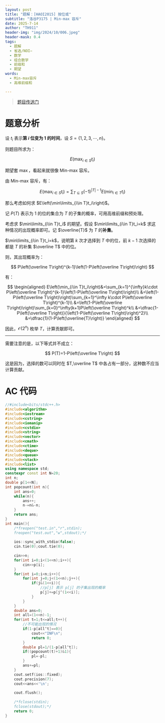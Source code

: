 ```yaml
---
layout: post
title: "题解：[HAOI2015] 按位或"
subtitle: "洛谷P3175 | Min-max 容斥"
date: 2025-7-14
author: "TH911"
header-img: "img/2024/10/006.jpeg"
header-mask: 0.4
tags:
  - 题解
  - 省选/NOI−
  - 数学
  - 组合数学
  - 前缀和
  - 期望
words:
  - Min-max容斥
  - 高维前缀和

---
```


>  [题目传送门](https://www.luogu.com.cn/problem/P3175)

# 题意分析

设 $t_i$ 表示**第 $i$ 位变为 $1$ 的时间**，设 $S=\lbrace1,2,3,\cdots,n\rbrace$。

则题目所求为：

$$
E\left(\max_{i\in S} t_i\right)
$$

期望套 $\max$，看起来就很像 Min-max 容斥。

由 Min-max 容斥，有：

$$
E\left(\max_{i\in S} t_i\right)=\sum_{T\subseteq S}(-1)^{\vert T\vert-1}E\left(\min_{i\in T}t_i\right)
$$

那么考虑如何求 $E\left(\min\limits_{i\in T}t_i\right)$。

记 $P(T)$ 表示为 $1$ 的位的集合为 $T$ 的子集的概率，可用高维前缀和预处理。

考虑求 $\min\limits_{i\in T}t_i$ 的期望。假设 $\min\limits_{i\in T}t_i=k$ 求这种情况的出现概率即可。记 $\overline{T}$ 为 $T$ 的**补集**。

$\min\limits_{i\in T}t_i=k$，说明第 $k$ 次才选择到 $T$ 中的位，前 $k-1$ 次选择的都是 $T$ 的补集 $\overline T$ 中的位。

则，其出现概率为：

$$
P\left(\overline T\right)^{k-1}\left(1-P\left(\overline T\right)\right)
$$

有：

$$
\begin{aligned}
E\left(\min_{i\in T}t_i\right)&=\sum_{k=1}^{\infty}k\cdot P\left(\overline T\right)^{k-1}\left(1-P\left(\overline T\right)\right)\\
&=\left(1-P\left(\overline T\right)\right)\sum_{k=1}^\infty k\cdot P\left(\overline T\right)^{k-1}\\
&=\left(1-P\left(\overline T\right)\right)\sum_{k=0}^\infty(k+1)P\left(\overline T\right)^k\\
&=\dfrac{1-P\left(\overline T\right)}{\left(1-P\left(\overline T\right)\right)^2}\\
&=\dfrac{1}{1-P\left(\overline{T}\right)}
\end{aligned}
$$

因此，$\mathcal O\left(2^n\right)$ 枚举 $T$，计算贡献即可。

***

需要注意的是，以下等式并不成立：

$$
P(T)=1-P\left(\overline T\right)
$$

这是因为，选择的数可以同时在 $T,\overline T$ 中各占有一部分，这种数不应当计算贡献。

# AC 代码

```cpp
//#include<bits/stdc++.h>
#include<algorithm> 
#include<iostream>
#include<cstring>
#include<iomanip>
#include<cstdio>
#include<string>
#include<vector>
#include<cmath>
#include<ctime>
#include<deque>
#include<queue>
#include<stack>
#include<list>
using namespace std;
constexpr const int N=20;
int n;
double p[1<<N];
int popcount(int n){
	int ans=0;
	while(n){
		ans++;
		n-=n&-n;
	}
	return ans;
}
int main(){
	/*freopen("test.in","r",stdin);
	freopen("test.out","w",stdout);*/
	
	ios::sync_with_stdio(false);
	cin.tie(0);cout.tie(0);
	
	cin>>n;
	for(int i=0;i<(1<<n);i++){
		cin>>p[i];
	}
	for(int i=0;i<n;i++){
		for(int j=0;j<(1<<n);j++){
			if(j&(1<<i)){
                //p[j] 表示 p[j] 的子集出现的概率
				p[j]+=p[j^(1<<i)];
			}
		}
	}
	double ans=0;
	int all=(1<<n)-1;
	for(int t=1;t<=all;t++){
        //不可能出现的情况 
		if(1-p[all^t]==0){
			cout<<"INF\n";
			return 0;
		}
		double pl=1/(1-p[all^t]);
		if((popcount(t)+1)&1){
			pl=-pl;
		}
		ans+=pl;
	}
	cout.setf(ios::fixed);
	cout.precision(7);
	cout<<ans<<'\n';
	
	cout.flush(); 
	
	/*fclose(stdin);
	fclose(stdout);*/
	return 0;
}
```
